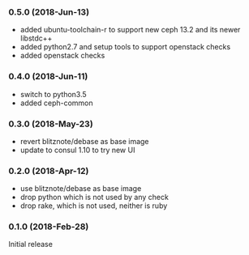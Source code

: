 ### 0.5.0 (2018-Jun-13)

 * added ubuntu-toolchain-r to support new ceph 13.2 and its newer libstdc++
 * added python2.7 and setup tools to support openstack checks
 * added openstack checks

### 0.4.0 (2018-Jun-11)

 * switch to python3.5
 * added ceph-common

### 0.3.0 (2018-May-23)

 * revert blitznote/debase as base image
 * update to consul 1.10 to try new UI

### 0.2.0 (2018-Apr-12)

 - use blitznote/debase as base image
 - drop python which is not used by any check
 - drop rake, which is not used, neither is ruby

### 0.1.0 (2018-Feb-28)

Initial release
